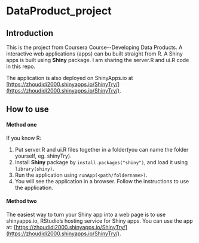 # DataProduct_project

## Introduction

This is the project from Coursera Course--Developing Data Products. 
A interactive web applications (apps) can bu built straight from R. 
A Shiny apps is built using **Shiny** package. 
I am sharing the server.R and ui.R code in this repo. 

The application is also deployed on ShinyApps.io at [https://zhoudidi2000.shinyapps.io/ShinyTry/](https://zhoudidi2000.shinyapps.io/ShinyTry/).

## How to use
#### Method one

If you know R:

1. Put server.R and ui.R files together in a folder(you can name the folder yourself, eg. shinyTry). 
2. Install **Shiny** package by `install.packages("shiny")`, and load it using `library(shiny)`. 
3. Run the application using `runApp(<path/foldername>)`. 
4. You will see the application in a browser. Follow the instructions to use the application. 

#### Method two

The easiest way to turn your Shiny app into a web page is to use shinyapps.io, RStudio’s hosting service for Shiny apps.
You can use the app at: [https://zhoudidi2000.shinyapps.io/ShinyTry/](https://zhoudidi2000.shinyapps.io/ShinyTry/).


